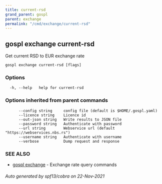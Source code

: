 ```yaml
---
title: current-rsd  
grand_parent: gospl  
parent: exchange  
permalink: "/cmd/exchange/current-rsd"
---
```

## gospl exchange current-rsd

Get current RSD to EUR exchange rate

```
gospl exchange current-rsd [flags]
```

### Options

```
  -h, --help   help for current-rsd
```

### Options inherited from parent commands

```
      --config string     config file (default is $HOME/.gospl.yaml)
      --licence string    Licence id
      --out-json string   Write results to JSON file
      --password string   Authenticate with password
      --url string        Webservice url (default "https://webservices.nbs.rs")
      --username string   Authenticate with username
      --verbose           Dump request and response
```

### SEE ALSO

* [gospl exchange](index.md)	 - Exchange rate query commands

###### Auto generated by spf13/cobra on 22-Nov-2021
